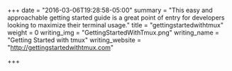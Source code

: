 +++
date = "2016-03-06T19:28:58-05:00"
summary = "This easy and approachable getting started guide is a great point of entry for developers looking to maximize their terminal usage."
title = "gettingstartedwithtmux"
weight = 0
writing_img = "GettingStartedWithTmux.png"
writing_name = "Getting Started with tmux"
writing_website = "http://gettingstartedwithtmux.com"

+++

